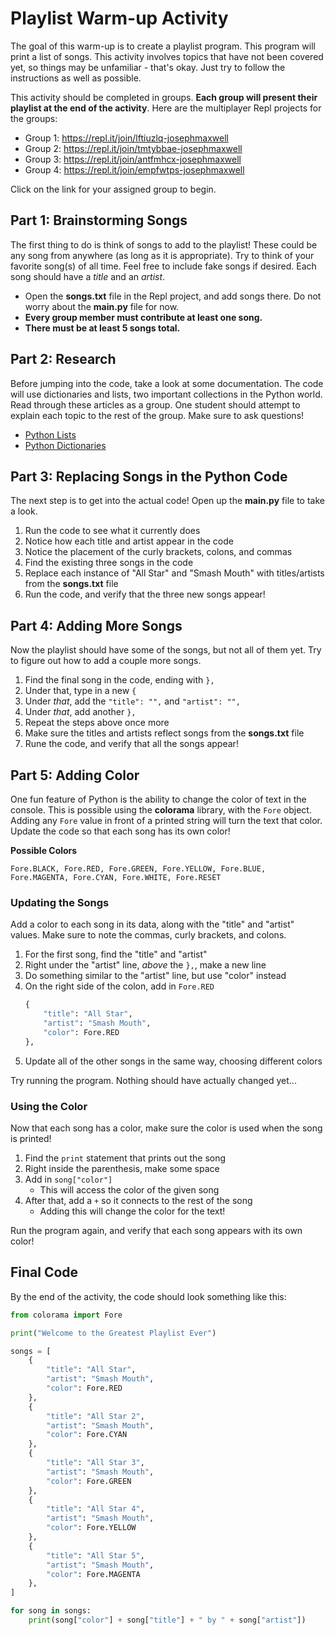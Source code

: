 # Playlist Warm-up Activity
The goal of this warm-up is to create a playlist program. This program will print a list of songs. This activity involves topics that have not been covered yet, so things may be unfamiliar - that's okay. Just try to follow the instructions as well as possible.

This activity should be completed in groups. **Each group will present their playlist at the end of the activity**. Here are the multiplayer Repl projects for the groups:

- Group 1: https://repl.it/join/lftiuzlq-josephmaxwell
- Group 2: https://repl.it/join/tmtybbae-josephmaxwell
- Group 3: https://repl.it/join/antfmhcx-josephmaxwell
- Group 4: https://repl.it/join/empfwtps-josephmaxwell

Click on the link for your assigned group to begin.

## Part 1: Brainstorming Songs
The first thing to do is think of songs to add to the playlist! These could be any song from anywhere (as long as it is appropriate). Try to think of your favorite song(s) of all time. Feel free to include fake songs if desired. Each song should have a _title_ and an _artist_.

- Open the **songs.txt** file in the Repl project, and add songs there. Do not worry about the **main.py** file for now.
- **Every group member must contribute at least one song.**
- **There must be at least 5 songs total.**

## Part 2: Research
Before jumping into the code, take a look at some documentation. The code will use dictionaries and lists, two important collections in the Python world. Read through these articles as a group. One student should attempt to explain each topic to the rest of the group. Make sure to ask questions!

- [Python Lists](https://www.w3schools.com/python/python_lists.asp)
- [Python Dictionaries](https://www.w3schools.com/python/python_dictionaries.asp)

## Part 3: Replacing Songs in the Python Code
The next step is to get into the actual code! Open up the **main.py** file to take a look.

1. Run the code to see what it currently does
1. Notice how each title and artist appear in the code
1. Notice the placement of the curly brackets, colons, and commas
1. Find the existing three songs in the code
1. Replace each instance of "All Star" and "Smash Mouth" with titles/artists from the **songs.txt** file
1. Run the code, and verify that the three new songs appear!

## Part 4: Adding More Songs
Now the playlist should have some of the songs, but not all of them yet. Try to figure out how to add a couple more songs.

1. Find the final song in the code, ending with `},`
1. Under that, type in a new `{`
1. Under _that_, add the `"title": "",` and `"artist": "",`
1. Under _that_, add another `},`
1. Repeat the steps above once more
1. Make sure the titles and artists reflect songs from the **songs.txt** file
1. Rune the code, and verify that all the songs appear!

## Part 5: Adding Color
One fun feature of Python is the ability to change the color of text in the console. This is possible using the **colorama** library, with the `Fore` object. Adding any `Fore` value in front of a printed string will turn the text that color. Update the code so that each song has its own color!

**Possible Colors**
```
Fore.BLACK, Fore.RED, Fore.GREEN, Fore.YELLOW, Fore.BLUE, Fore.MAGENTA, Fore.CYAN, Fore.WHITE, Fore.RESET
```

### Updating the Songs
Add a color to each song in its data, along with the "title" and "artist" values. Make sure to note the commas, curly brackets, and colons.

1. For the first song, find the "title" and "artist"
1. Right under the "artist" line, _above_ the `},`, make a new line
1. Do something similar to the "artist" line, but use "color" instead
1. On the right side of the colon, add in `Fore.RED`  
    ```py
    {
        "title": "All Star",
        "artist": "Smash Mouth",
        "color": Fore.RED
    },
    ```
1. Update all of the other songs in the same way, choosing different colors

Try running the program. Nothing should have actually changed yet... 

### Using the Color
Now that each song has a color, make sure the color is used when the song is printed!

1. Find the `print` statement that prints out the song
1. Right inside the parenthesis, make some space
1. Add in `song["color"]`
    - This will access the color of the given song
1. After that, add a `+` so it connects to the rest of the song
    - Adding this will change the color for the text!

Run the program again, and verify that each song appears with its own color!

## Final Code
By the end of the activity, the code should look something like this:

```py
from colorama import Fore

print("Welcome to the Greatest Playlist Ever")

songs = [
	{
		"title": "All Star",
		"artist": "Smash Mouth",
		"color": Fore.RED
	},
	{
		"title": "All Star 2",
		"artist": "Smash Mouth",
		"color": Fore.CYAN
	},
	{
		"title": "All Star 3",
		"artist": "Smash Mouth",
		"color": Fore.GREEN
	},
	{
		"title": "All Star 4",
		"artist": "Smash Mouth",
		"color": Fore.YELLOW
	},
	{
		"title": "All Star 5",
		"artist": "Smash Mouth",
		"color": Fore.MAGENTA
	},
]

for song in songs:
	print(song["color"] + song["title"] + " by " + song["artist"])
```